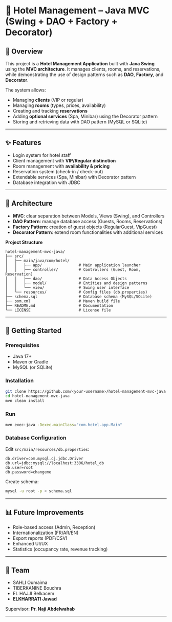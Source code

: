 # 🏨 Hotel Management – Java MVC (Swing + DAO + Factory + Decorator)

## 📖 Overview

This project is a **Hotel Management Application** built with **Java Swing** using the **MVC architecture**. It manages clients, rooms, and reservations, while demonstrating the use of design patterns such as **DAO**, **Factory**, and **Decorator**.

The system allows:

* Managing **clients** (VIP or regular)
* Managing **rooms** (types, prices, availability)
* Creating and tracking **reservations**
* Adding **optional services** (Spa, Minibar) using the Decorator pattern
* Storing and retrieving data with DAO pattern (MySQL or SQLite)

---

## ✨ Features

* Login system for hotel staff
* Client management with **VIP/Regular distinction**
* Room management with **availability & pricing**
* Reservation system (check-in / check-out)
* Extendable services (Spa, Minibar) with Decorator pattern
* Database integration with JDBC

---

## 🧱 Architecture

* **MVC**: clear separation between Models, Views (Swing), and Controllers
* **DAO Pattern**: manage database access (Guests, Rooms, Reservations)
* **Factory Pattern**: creation of guest objects (RegularGuest, VipGuest)
* **Decorator Pattern**: extend room functionalities with additional services

**Project Structure**

```
hotel-management-mvc-java/
├── src/
│   ├── main/java/com/hotel/
│   │   ├── app/                # Main application launcher
│   │   ├── controller/         # Controllers (Guest, Room, Reservation)
│   │   ├── dao/                # Data Access Objects
│   │   ├── model/              # Entities and design patterns
│   │   └── view/               # Swing user interface
│   └── resources/              # Config files (db.properties)
├── schema.sql                  # Database schema (MySQL/SQLite)
├── pom.xml                     # Maven build file
├── README.md                   # Documentation
└── LICENSE                     # License file
```

---

## 🚀 Getting Started

### Prerequisites

* Java 17+
* Maven or Gradle
* MySQL (or SQLite)

### Installation

```bash
git clone https://github.com/<your-username>/hotel-management-mvc-java.git
cd hotel-management-mvc-java
mvn clean install
```

### Run

```bash
mvn exec:java -Dexec.mainClass="com.hotel.app.Main"
```

### Database Configuration

Edit `src/main/resources/db.properties`:

```properties
db.driver=com.mysql.cj.jdbc.Driver
db.url=jdbc:mysql://localhost:3306/hotel_db
db.user=root
db.password=changeme
```

Create schema:

```bash
mysql -u root -p < schema.sql
```

---

## 📊 Future Improvements

* Role-based access (Admin, Reception)
* Internationalization (FR/AR/EN)
* Export reports (PDF/CSV)
* Enhanced UI/UX
* Statistics (occupancy rate, revenue tracking)

---

## 👥 Team

* SAHLI Oumaima
* TIBERKANINE Bouchra
* EL HAJJI Belkacem
* **ELKHARRATI Jawad**

Supervisor: **Pr. Naji Abdelwahab**

---
